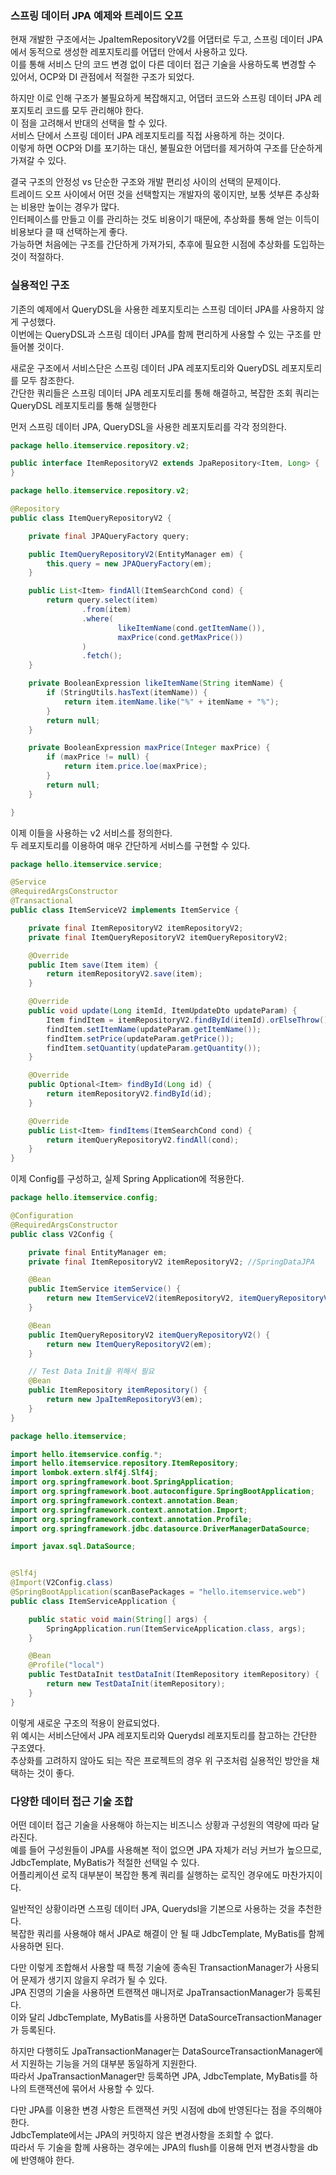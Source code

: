 ### 스프링 데이터 JPA 예제와 트레이드 오프

현재 개발한 구조에서는 JpaItemRepositoryV2를 어댑터로 두고, 스프링 데이터 JPA에서 동적으로 생성한 레포지토리를 어댑터 안에서 사용하고 있다.  
이를 통해 서비스 단의 코드 변경 없이 다른 데이터 접근 기술을 사용하도록 변경할 수 있어서, OCP와 DI 관점에서 적절한 구조가 되었다.

하지만 이로 인해 구조가 불필요하게 복잡해지고, 어댑터 코드와 스프링 데이터 JPA 레포지토리 코드를 모두 관리해야 한다.  
이 점을 고려해서 반대의 선택을 할 수 있다.  
서비스 단에서 스프링 데이터 JPA 레포지토리를 직접 사용하게 하는 것이다.  
이렇게 하면 OCP와 DI를 포기하는 대신, 불필요한 어댑터를 제거하여 구조를 단순하게 가져갈 수 있다.

결국 구조의 안정성 vs 단순한 구조와 개발 편리성 사이의 선택의 문제이다.  
트레이드 오프 사이에서 어떤 것을 선택할지는 개발자의 몫이지만, 보통 섯부른 추상화는 비용만 높이는 경우가 많다.  
인터페이스를 만들고 이를 관리하는 것도 비용이기 때문에, 추상화를 통해 얻는 이득이 비용보다 클 때 선택하는게 좋다.  
가능하면 처음에는 구조를 간단하게 가져가되, 추후에 필요한 시점에 추상화를 도입하는 것이 적절하다.

### 실용적인 구조

기존의 예제에서 QueryDSL을 사용한 레포지토리는 스프링 데이터 JPA를 사용하지 않게 구성했다.  
이번에는 QueryDSL과 스프링 데이터 JPA를 함께 편리하게 사용할 수 있는 구조를 만들어볼 것이다.

새로운 구조에서 서비스단은 스프링 데이터 JPA 레포지토리와 QueryDSL 레포지토리를 모두 참조한다.  
간단한 쿼리들은 스프링 데이터 JPA 레포지토리를 통해 해결하고, 복잡한 조회 쿼리는 QueryDSL 레포지토리를 통해 실행한다

먼저 스프링 데이터 JPA, QueryDSL을 사용한 레포지토리를 각각 정의한다.

```java
package hello.itemservice.repository.v2;

public interface ItemRepositoryV2 extends JpaRepository<Item, Long> {
}
```

```java
package hello.itemservice.repository.v2;

@Repository
public class ItemQueryRepositoryV2 {

    private final JPAQueryFactory query;

    public ItemQueryRepositoryV2(EntityManager em) {
        this.query = new JPAQueryFactory(em);
    }

    public List<Item> findAll(ItemSearchCond cond) {
        return query.select(item)
                .from(item)
                .where(
                        likeItemName(cond.getItemName()),
                        maxPrice(cond.getMaxPrice())
                )
                .fetch();
    }

    private BooleanExpression likeItemName(String itemName) {
        if (StringUtils.hasText(itemName)) {
            return item.itemName.like("%" + itemName + "%");
        }
        return null;
    }

    private BooleanExpression maxPrice(Integer maxPrice) {
        if (maxPrice != null) {
            return item.price.loe(maxPrice);
        }
        return null;
    }

}
```

이제 이들을 사용하는 v2 서비스를 정의한다.  
두 레포지토리를 이용하여 매우 간단하게 서비스를 구현할 수 있다.

```java
package hello.itemservice.service;

@Service
@RequiredArgsConstructor
@Transactional
public class ItemServiceV2 implements ItemService {

    private final ItemRepositoryV2 itemRepositoryV2;
    private final ItemQueryRepositoryV2 itemQueryRepositoryV2;

    @Override
    public Item save(Item item) {
        return itemRepositoryV2.save(item);
    }

    @Override
    public void update(Long itemId, ItemUpdateDto updateParam) {
        Item findItem = itemRepositoryV2.findById(itemId).orElseThrow();
        findItem.setItemName(updateParam.getItemName());
        findItem.setPrice(updateParam.getPrice());
        findItem.setQuantity(updateParam.getQuantity());
    }

    @Override
    public Optional<Item> findById(Long id) {
        return itemRepositoryV2.findById(id);
    }

    @Override
    public List<Item> findItems(ItemSearchCond cond) {
        return itemQueryRepositoryV2.findAll(cond);
    }
}
```

이제 Config를 구성하고, 실제 Spring Application에 적용한다.

```java
package hello.itemservice.config;

@Configuration
@RequiredArgsConstructor
public class V2Config {

    private final EntityManager em;
    private final ItemRepositoryV2 itemRepositoryV2; //SpringDataJPA

    @Bean
    public ItemService itemService() {
        return new ItemServiceV2(itemRepositoryV2, itemQueryRepositoryV2());
    }

    @Bean
    public ItemQueryRepositoryV2 itemQueryRepositoryV2() {
        return new ItemQueryRepositoryV2(em);
    }

    // Test Data Init을 위해서 필요
    @Bean
    public ItemRepository itemRepository() {
        return new JpaItemRepositoryV3(em);
    }
}
```

```java
package hello.itemservice;

import hello.itemservice.config.*;
import hello.itemservice.repository.ItemRepository;
import lombok.extern.slf4j.Slf4j;
import org.springframework.boot.SpringApplication;
import org.springframework.boot.autoconfigure.SpringBootApplication;
import org.springframework.context.annotation.Bean;
import org.springframework.context.annotation.Import;
import org.springframework.context.annotation.Profile;
import org.springframework.jdbc.datasource.DriverManagerDataSource;

import javax.sql.DataSource;


@Slf4j
@Import(V2Config.class)
@SpringBootApplication(scanBasePackages = "hello.itemservice.web")
public class ItemServiceApplication {

	public static void main(String[] args) {
		SpringApplication.run(ItemServiceApplication.class, args);
	}

	@Bean
	@Profile("local")
	public TestDataInit testDataInit(ItemRepository itemRepository) {
		return new TestDataInit(itemRepository);
	}
}
```

이렇게 새로운 구조의 적용이 완료되었다.  
위 예시는 서비스단에서 JPA 레포지토리와 Querydsl 레포지토리를 참고하는 간단한 구조였다.  
추상화를 고려하지 않아도 되는 작은 프로젝트의 경우 위 구조처럼 실용적인 방안을 채택하는 것이 좋다.

### 다양한 데이터 접근 기술 조합

어떤 데이터 접근 기술을 사용해야 하는지는 비즈니스 상황과 구성원의 역량에 따라 달라진다.  
예를 들어 구성원들이 JPA를 사용해본 적이 없으면 JPA 자체가 러닝 커브가 높으므로, JdbcTemplate, MyBatis가 적절한 선택일 수 있다.  
어플리케이션 로직 대부분이 복잡한 통계 쿼리를 실행하는 로직인 경우에도 마찬가지이다.

일반적인 상황이라면 스프링 데이터 JPA, Querydsl을 기본으로 사용하는 것을 추천한다.  
복잡한 쿼리를 사용해야 해서 JPA로 해결이 안 될 때 JdbcTemplate, MyBatis를 함께 사용하면 된다.

다만 이렇게 조합해서 사용할 때 특정 기술에 종속된 TransactionManager가 사용되어 문제가 생기지 않을지 우려가 될 수 있다.  
JPA 진영의 기술을 사용하면 트랜잭션 매니저로 JpaTransactionManager가 등록된다.  
이와 달리 JdbcTemplate, MyBatis를 사용하면 DataSourceTransactionManager가 등록된다.  

하지만 다행히도 JpaTransactionManager는 DataSourceTransactionManager에서 지원하는 기능을 거의 대부분 동일하게 지원한다.  
따라서 JpaTransactionManager만 등록하면 JPA, JdbcTemplate, MyBatis를 하나의 트랜잭션에 묶어서 사용할 수 있다.

다만 JPA를 이용한 변경 사항은 트랜잭션 커밋 시점에 db에 반영된다는 점을 주의해야 한다.  
JdbcTemplate에서는 JPA의 커밋하지 않은 변경사항을 조회할 수 없다.  
따라서 두 기술을 함께 사용하는 경우에는 JPA의 flush를 이용해 먼저 변경사항을 db에 반영해야 한다.
